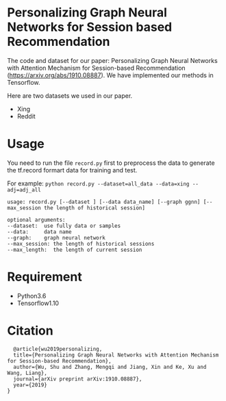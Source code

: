 # Personalizing Graph Neural Networks for Session based Recommendation
The code and dataset for our paper: Personalizing Graph Neural Networks with Attention Mechanism for Session-based Recommendation (https://arxiv.org/abs/1910.08887). We have implemented our methods in Tensorflow.

Here are two datasets we used in our paper.

* Xing 
* Reddit

# Usage 

You need to run the file ```record.py``` first to preprocess the data to generate the tf.record formart data for training and test.

For example: ```python record.py --dataset=all_data --data=xing --adj=adj_all```

```
usage: record.py [--dataset ] [--data data_name] [--graph ggnn] [--max_session the length of historical session]

optional arguments:
--dataset:  use fully data or samples
--data:     data name
--graph:    graph neural network 
--max_session: the length of historical sessions
--max_length:  the length of current session

```

# Requirement
* Python3.6
* Tensorflow1.10

# Citation


```
  @article{wu2019personalizing,
  title={Personalizing Graph Neural Networks with Attention Mechanism for Session-based Recommendation},
  author={Wu, Shu and Zhang, Mengqi and Jiang, Xin and Ke, Xu and Wang, Liang},
  journal={arXiv preprint arXiv:1910.08887},
  year={2019}
}
```




